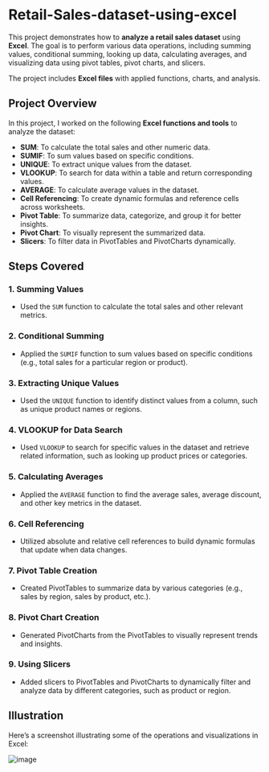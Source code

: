 # Retail-Sales-dataset-using-excel

This project demonstrates how to **analyze a retail sales dataset** using **Excel**. The goal is to perform various data operations, including summing values, conditional summing, looking up data, calculating averages, and visualizing data using pivot tables, pivot charts, and slicers.

The project includes **Excel files** with applied functions, charts, and analysis.

## Project Overview

In this project, I worked on the following **Excel functions and tools** to analyze the dataset:

- **SUM**: To calculate the total sales and other numeric data.
- **SUMIF**: To sum values based on specific conditions.
- **UNIQUE**: To extract unique values from the dataset.
- **VLOOKUP**: To search for data within a table and return corresponding values.
- **AVERAGE**: To calculate average values in the dataset.
- **Cell Referencing**: To create dynamic formulas and reference cells across worksheets.
- **Pivot Table**: To summarize data, categorize, and group it for better insights.
- **Pivot Chart**: To visually represent the summarized data.
- **Slicers**: To filter data in PivotTables and PivotCharts dynamically.

## Steps Covered

### 1. **Summing Values**
- Used the `SUM` function to calculate the total sales and other relevant metrics.

### 2. **Conditional Summing**
- Applied the `SUMIF` function to sum values based on specific conditions (e.g., total sales for a particular region or product).

### 3. **Extracting Unique Values**
- Used the `UNIQUE` function to identify distinct values from a column, such as unique product names or regions.

### 4. **VLOOKUP for Data Search**
- Used `VLOOKUP` to search for specific values in the dataset and retrieve related information, such as looking up product prices or categories.

### 5. **Calculating Averages**
- Applied the `AVERAGE` function to find the average sales, average discount, and other key metrics in the dataset.

### 6. **Cell Referencing**
- Utilized absolute and relative cell references to build dynamic formulas that update when data changes.

### 7. **Pivot Table Creation**
- Created PivotTables to summarize data by various categories (e.g., sales by region, sales by product, etc.).

### 8. **Pivot Chart Creation**
- Generated PivotCharts from the PivotTables to visually represent trends and insights.

### 9. **Using Slicers**
- Added slicers to PivotTables and PivotCharts to dynamically filter and analyze data by different categories, such as product or region.

## Illustration

Here’s a screenshot illustrating some of the operations and visualizations in Excel:

![image](https://github.com/user-attachments/assets/4d70304c-c49c-43f7-bee6-bc973cb70efd)



